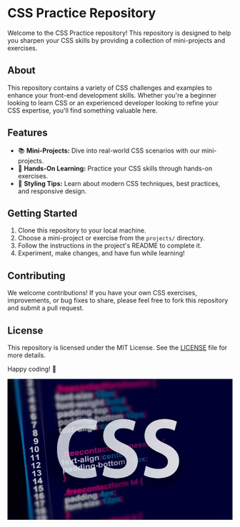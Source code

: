 # CSS Practice Repository

Welcome to the CSS Practice repository! This repository is designed to help you sharpen your CSS skills by providing a collection of mini-projects and exercises.

## About
This repository contains a variety of CSS challenges and examples to enhance your front-end development skills. Whether you're a beginner looking to learn CSS or an experienced developer looking to refine your CSS expertise, you'll find something valuable here.

## Features
- 📚 **Mini-Projects:** Dive into real-world CSS scenarios with our mini-projects.
- 🚀 **Hands-On Learning:** Practice your CSS skills through hands-on exercises.
- 🎨 **Styling Tips:** Learn about modern CSS techniques, best practices, and responsive design.

## Getting Started
1. Clone this repository to your local machine.
2. Choose a mini-project or exercise from the `projects/` directory.
3. Follow the instructions in the project's README to complete it.
4. Experiment, make changes, and have fun while learning!

## Contributing
We welcome contributions! If you have your own CSS exercises, improvements, or bug fixes to share, please feel free to fork this repository and submit a pull request.

## License
This repository is licensed under the MIT License. See the [LICENSE](LICENSE) file for more details.

Happy coding! 🚀

![Example Image](css.jpg)
